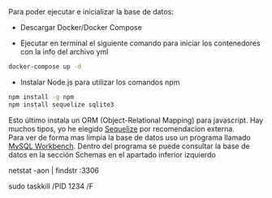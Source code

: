 Para poder ejecutar e inicializar la base de datos:

- Descargar Docker/Docker Compose

- Ejecutar en terminal el siguiente comando para iniciar los contenedores con la info del archivo yml
```bash
docker-compose up -d
``` 
- Instalar Node.js para utilizar los comandos npm
```bash
npm install -g npm
npm install sequelize sqlite3
```
Esto último instala un ORM (Object-Relational Mapping) para javascript. Hay muchos tipos, yo he elegido [Sequelize](https://sequelize.org) por recomendacion externa.\
Para ver de forma mas limpia la base de datos uso un programa llamado [MySQL Workbench](https://dev.mysql.com/get/Downloads/MySQLGUITools/mysql-workbench-community-8.0.41-winx64.msi). Dentro del programa se puede consultar la base de datos en la sección Schemas en el apartado inferior izquierdo 

netstat -aon | findstr :3306

sudo taskkill /PID 1234 /F
